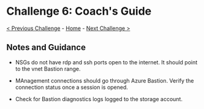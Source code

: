 # Challenge 6: Coach's Guide

[< Previous Challenge](./Challenge-5.md) - [Home](./README.md) - [Next Challenge >](./Challenge-7.md)

## Notes and Guidance


- NSGs do not have rdp and ssh ports open to the internet. It should point to the vnet Bastion range.

- MAnagement connections should go through Azure Bastion. Verify the connection status once a session is opened.

- Check for Bastion diagnostics logs logged to the storage account.
